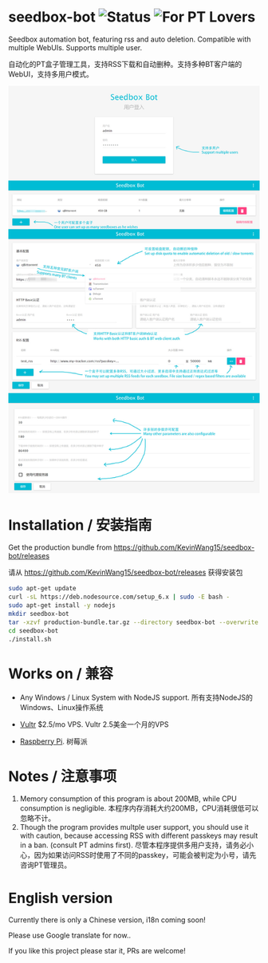 seedbox-bot ![Status](https://img.shields.io/badge/Status-WIP-green.svg) ![For PT Lovers](https://img.shields.io/badge/For-PT%20Lovers-blue.svg)
=============================

Seedbox automation bot, featuring rss and auto deletion. Compatible with multiple WebUIs. Supports multiple user.

自动化的PT盒子管理工具，支持RSS下载和自动删种。支持多种BT客户端的WebUI，支持多用户模式。

![intro](./images/introduction.jpg)


# Installation / 安装指南

Get the production bundle from https://github.com/KevinWang15/seedbox-bot/releases

请从 https://github.com/KevinWang15/seedbox-bot/releases 获得安装包

```bash
sudo apt-get update
curl -sL https://deb.nodesource.com/setup_6.x | sudo -E bash -
sudo apt-get install -y nodejs
mkdir seedbox-bot
tar -xzvf production-bundle.tar.gz --directory seedbox-bot --overwrite
cd seedbox-bot
./install.sh
```

# Works on / 兼容

* Any Windows / Linux System with NodeJS support. 所有支持NodeJS的Windows、Linux操作系统

* [Vultr](https://www.vultr.com/?ref=6886995) $2.5/mo VPS. Vultr 2.5美金一个月的VPS

* [Raspberry Pi](./raspberry_pi_guide.md). 树莓派

# Notes / 注意事项

1. Memory consumption of this program is about 200MB, while CPU consumption is negligible. 本程序内存消耗大约200MB，CPU消耗很低可以忽略不计。
2. Though the program provides multple user support, you should use it with caution, because accessing RSS with different passkeys may result in a ban. (consult PT admins first). 尽管本程序提供多用户支持，请务必小心，因为如果访问RSS时使用了不同的passkey，可能会被判定为小号，请先咨询PT管理员。

# English version

Currently there is only a Chinese version, i18n coming soon!

Please use Google translate for now..

If you like this project please star it, PRs are welcome!
